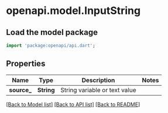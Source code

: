 # openapi.model.InputString

## Load the model package
```dart
import 'package:openapi/api.dart';
```

## Properties
Name | Type | Description | Notes
------------ | ------------- | ------------- | -------------
**source_** | **String** | String variable or text value | 

[[Back to Model list]](../README.md#documentation-for-models) [[Back to API list]](../README.md#documentation-for-api-endpoints) [[Back to README]](../README.md)


